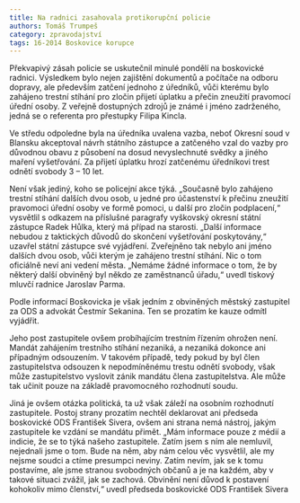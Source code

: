 ```yaml
---
title: Na radnici zasahovala protikorupční policie
authors: Tomáš Trumpeš
category: zpravodajství
tags: 16-2014 Boskovice korupce
---
```

Překvapivý zásah policie se uskutečnil minulé pondělí na boskovické radnici. Výsledkem bylo nejen zajištění dokumentů a počítače na odboru dopravy, ale především zatčení jednoho z úředníků, vůči kterému bylo zahájeno trestní stíhání pro zločin přijetí úplatku a přečin zneužití pravomocí úřední osoby. Z veřejně dostupných zdrojů je známé i jméno zadrženého, jedná se o referenta pro přestupky Filipa Kincla.

Ve středu odpoledne byla na úředníka uvalena vazba, neboť Okresní soud v Blansku akceptoval návrh státního zástupce a zatčeného vzal do vazby pro důvodnou obavu z působení na dosud nevyslechnuté svědky a jiného maření vyšetřování. Za přijetí úplatku hrozí zatčenému úředníkovi trest odnětí svobody 3 – 10 let.

Není však jediný, koho se policejní akce týká. „Současně bylo zahájeno trestní stíhání dalších dvou osob, u jedné pro účastenství k přečinu zneužití pravomoci úřední osoby ve formě pomoci, u další pro zločin podplacení,“ vysvětlil s odkazem na příslušné paragrafy vyškovský okresní státní zástupce Radek Hůlka, který má případ na starosti. „Další informace nebudou z taktických důvodů do skončení vyšetřování poskytovány,“ uzavřel státní zástupce své vyjádření. Zveřejněno tak nebylo ani jméno dalších dvou osob, vůči kterým je zahájeno trestní stíhání. Nic o tom oficiálně neví ani vedení města. „Nemáme žádné informace o tom, že by některý další obviněný byl někdo ze zaměstnanců úřadu,“ uvedl tiskový mluvčí radnice Jaroslav Parma.

Podle informací Boskovicka je však jedním z obviněných městský zastupitel za ODS a advokát Čestmír Sekanina. Ten se prozatím ke kauze odmítl vyjádřit. 

Jeho post zastupitele ovšem probíhajícím trestním řízením ohrožen není. Mandát zahájením trestního stíhání nezaniká, a nezaniká dokonce ani případným odsouzením. V takovém případě, tedy pokud by byl člen zastupitelstva odsouzen k nepodmíněnému trestu odnětí svobody, však může zastupitelstvo vyslovit zánik mandátu člena zastupitelstva. Ale může tak učinit pouze na základě pravomocného rozhodnutí soudu.

Jiná je ovšem otázka politická, ta už však záleží na osobním rozhodnutí zastupitele. Postoj strany prozatím nechtěl deklarovat ani předseda boskovické ODS František Sivera, ovšem ani strana nemá nástroj, jakým zastupitele ke vzdání se mandátu přimět. „Mám informace pouze z médií a indicie, že se to týká našeho zastupitele. Zatím jsem s ním ale nemluvil, nejednali jsme o tom. Bude na něm, aby nám celou věc vysvětlil, ale my nejsme soudci a ctíme presumpci neviny. Zatím nevím, jak se k tomu postavíme, ale jsme stranou svobodných občanů a je na každém, aby v takové situaci zvážil, jak se zachová. Obvinění není důvod k postavení kohokoliv mimo členství,“ uvedl předseda boskovické ODS František Sivera
